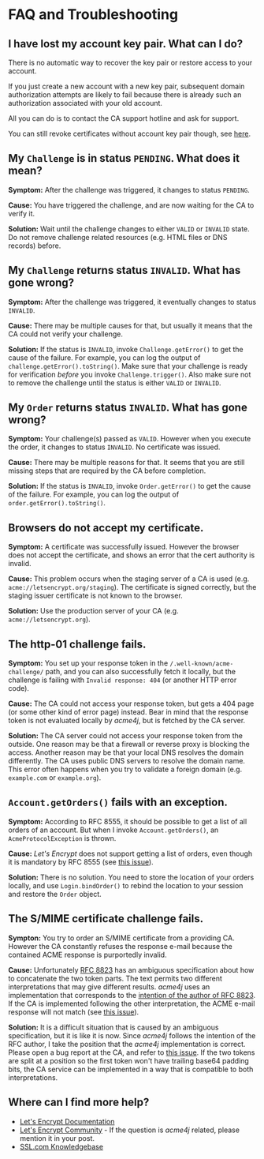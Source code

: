 # FAQ and Troubleshooting

## I have lost my account key pair. What can I do?

There is no automatic way to recover the key pair or restore access to your account.

If you just create a new account with a new key pair, subsequent domain authorization attempts are likely to fail because there is already such an authorization associated with your old account.

All you can do is to contact the CA support hotline and ask for support.

You can still revoke certificates without account key pair though, see [here](usage/revocation.md#without-account-key).

## My `Challenge` is in status `PENDING`. What does it mean?

**Symptom:** After the challenge was triggered, it changes to status `PENDING`.

**Cause:** You have triggered the challenge, and are now waiting for the CA to verify it.

**Solution:** Wait until the challenge changes to either `VALID` or `INVALID` state. Do not remove challenge related resources (e.g. HTML files or DNS records) before.


## My `Challenge` returns status `INVALID`. What has gone wrong?

**Symptom:** After the challenge was triggered, it eventually changes to status `INVALID`.

**Cause:** There may be multiple causes for that, but usually it means that the CA could not verify your challenge.

**Solution:** If the status is `INVALID`, invoke `Challenge.getError()` to get the cause of the failure. For example, you can log the output of `challenge.getError().toString()`. Make sure that your challenge is ready for verification _before_ you invoke `Challenge.trigger()`. Also make sure not to remove the challenge until the status is either `VALID` or `INVALID`.

## My `Order` returns status `INVALID`. What has gone wrong?

**Symptom:** Your challenge(s) passed as `VALID`. However when you execute the order, it changes to status `INVALID`. No certificate was issued.

**Cause:** There may be multiple reasons for that. It seems that you are still missing steps that are required by the CA before completion.

**Solution:** If the status is `INVALID`, invoke `Order.getError()` to get the cause of the failure. For example, you can log the output of `order.getError().toString()`.

## Browsers do not accept my certificate.

**Symptom:** A certificate was successfully issued. However the browser does not accept the certificate, and shows an error that the cert authority is invalid.

**Cause:** This problem occurs when the staging server of a CA is used (e.g. `acme://letsencrypt.org/staging`). The certificate is signed correctly, but the staging issuer certificate is not known to the browser.

**Solution:** Use the production server of your CA (e.g. `acme://letsencrypt.org`).

## The http-01 challenge fails.

**Symptom:** You set up your response token in the `/.well-known/acme-challenge/` path, and you can also successfully fetch it locally, but the challenge is failing with `Invalid response: 404` (or another HTTP error code).

**Cause:** The CA could not access your response token, but gets a 404 page (or some other kind of error page) instead. Bear in mind that the response token is not evaluated locally by _acme4j_, but is fetched by the CA server.

**Solution:** The CA server could not access your response token from the outside. One reason may be that a firewall or reverse proxy is blocking the access. Another reason may be that your local DNS resolves the domain differently. The CA uses public DNS servers to resolve the domain name. This error often happens when you try to validate a foreign domain (e.g. `example.com` or `example.org`).

## `Account.getOrders()` fails with an exception.

**Symptom:** According to RFC 8555, it should be possible to get a list of all orders of an account. But when I invoke `Account.getOrders()`, an `AcmeProtocolException` is thrown.

**Cause:** _Let's Encrypt_ does not support getting a list of orders, even though it is mandatory by RFC 8555 (see [this issue](https://github.com/letsencrypt/boulder/issues/3335)).

**Solution:** There is no solution. You need to store the location of your orders locally, and use `Login.bindOrder()` to rebind the location to your session and restore the `Order` object.

## The S/MIME certificate challenge fails.

**Sympton:** You try to order an S/MIME certificate from a providing CA. However the CA constantly refuses the response e-mail because the contained ACME response is purportedly invalid.

**Cause:** Unfortunately [RFC 8823](https://tools.ietf.org/html/rfc8823) has an ambiguous specification about how to concatenate the two token parts. The text permits two different interpretations that may give different results. _acme4j_ uses an implementation that corresponds to the [intention of the author of RFC 8823](https://mailarchive.ietf.org/arch/msg/acme/KusfZm3qC50IfcAAuTXtmbFK0KM/). If the CA is implemented following the other interpretation, the ACME e-mail response will not match (see [this issue](https://github.com/shred/acme4j/issues/123)).

**Solution:** It is a difficult situation that is caused by an ambiguous specification, but it is like it is now. Since _acme4j_ follows the intention of the RFC author, I take the position that the _acme4j_ implementation is correct. Please open a bug report at the CA, and refer to [this issue](https://github.com/shred/acme4j/issues/123). If the two tokens are split at a position so the first token won't have trailing base64 padding bits, the CA service can be implemented in a way that is compatible to both interpretations.

## Where can I find more help?

* [Let's Encrypt Documentation](https://letsencrypt.org/docs/)
* [Let's Encrypt Community](https://community.letsencrypt.org/) - If the question is _acme4j_ related, please mention it in your post.
* [SSL.com Knowledgebase](https://www.ssl.com/info/)
